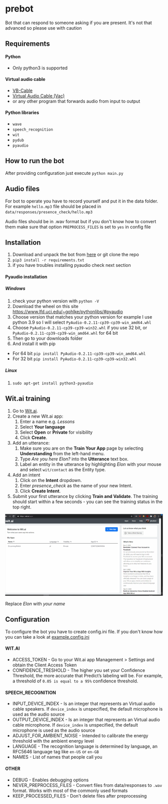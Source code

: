 # prebot

Bot that can respond to someone asking if you are present. It's not that advanced so please use with caution

## Requirements

#### Python

* Only python3 is supported

#### Virtual audio cable

* [VB-Cable](https://vb-audio.com/Cable/)
* [Virtual Audio Cable (Vac)](https://vac.muzychenko.net/en/)
* or any other program that forwards audio from input to output 

#### Python libraries

* `wave`
* `speech_recognition`
* `wit`
* `pydub`
* `pyaudio`

## How to run the bot
After providing configuration just execute `python main.py`

## Audio files

For bot to operate you have to record yourself and put it in the data folder. For example `hello.mp3` file should be placed in `data/responses/presence_check/hello.mp3`

Audio files should be in .wav format but if you don't know how to convert them make sure that option `PREPROCESS_FILES` is set to `yes` in config file

## Installation

1. Download and unpack the bot from [here](https://github.com/xNetcat/teams-bot/archive/main.zip) or git clone the repo
2. `pip3 install -r requirements.txt`
3. if you have troubles installing pyaudio check next section

#### Pyaudio installation

##### Windows

1. check your python version with `python -V`
2. Download the wheel on this site <https://www.lfd.uci.edu/~gohlke/pythonlibs/#pyaudio>
3. Choose version that matches your python version for example I use python 3.9 so I will select `PyAudio‑0.2.11‑cp39‑cp39‑win_amd64.whl`
4. Choose `PyAudio‑0.2.11‑cp39‑cp39‑win32.whl` if you use 32 bit, or `PyAudio‑0.2.11‑cp39‑cp39‑win_amd64.whl` for 64 bit
5. Then go to your downloads folder
6. And install it with pip

* For 64 bit `pip install PyAudio‑0.2.11‑cp39‑cp39‑win_amd64.whl`
* For 32 bit `pip install PyAudio‑0.2.11‑cp39‑cp39‑win32.whl`

##### Linux

1. `sudo apt-get install python3-pyaudio`

## Wit.ai training

1. Go to [Wit.ai](https://wit.ai/).
2. Create a new Wit.ai app:
    1. Enter a name e.g. _Lessons_
    2. Select **Your language**
    3. Select **Open** or **Private** for visibility
    4. Click **Create**.
3. Add an utterance:
    1. Make sure you are on the **Train Your App** page by selecting **Understanding** from the left-hand menu.
    2. Type _Are you here Elon?_ into the **Utterance** text box.
    3. Label an entity in the utterance by highlighting _Elon_ with your mouse and select `wit/contact` as the Entity type.
4. Add an intent
    1. Click on the **Intent** dropdown.
    2. Enter _presence_check_ as the name of your new Intent.
    3. Click **Create Intent**.
5. Submit your first utterance by clicking **Train and Validate**. The training should start within a few seconds - you can see the training status in the top right.

![Training gif](https://github.com/xNetcat/prebot/blob/master/docs/wit_training.gif)

Replace _Elon_ with _your name_

## Configuration

To configure the bot you have to create config.ini file. If you don't know how you can take a look at [example.config.ini](https://github.com/xNetcat/prebot/blob/main/example.config.ini)

#### WIT.AI

* ACCESS_TOKEN - Go to your Wit.ai app Management > Settings and obtain the Client Access Token
* CONFIDENCE_TRESHOLD - The higher you set your Confidence Threshold, the more accurate that Predict’s labeling will be. For example, a threshold of `0.05 is equal to a 95%` confidence threshold.

#### SPEECH_RECOGNITION

* INPUT_DEVICE_INDEX - Is an integer that represents an Virtual audio cable speakers. If `device_index` is unspecified, the default microphone is used as the audio source
* OUTPUT_DEVICE_INDEX - Is an integer that represents an Virtual audio cable microphone. If `device_index` is unspecified, the default microphone is used as the audio source
* ADJUST_FOR_AMBIENT_NOISE - Intended to calibrate the energy threshold with the ambient energy level
* LANGUAGE - The recognition language is determined by language, an RFC5646 language tag like `en-US` or `en-GB`
* NAMES - List of names that people call you

#### OTHER

* DEBUG - Enables debugging options
* NEVER_PREPROCESS_FILES - Convert files from data/responses to `.wav` format. Works with most of the commonly used formats
* KEEP_PROCESSED_FILES - Don't delete files after preprocessing
